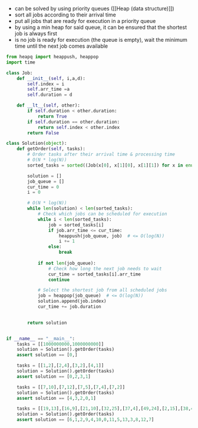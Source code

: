 - can be solved by using priority queues ([[Heap  (data structure)]])
- sort all jobs according to their arrival time
- put all jobs that are ready for execution in a priority queue
- by using a min heap for said queue, it can be ensured that the shortest job is always first
- is no job is ready for execution (the queue is empty), wait the minimum time until the next job comes available

```python
from heapq import heappush, heappop
import time

class Job:
    def __init__(self, i,a,d):
        self.index = i
        self.arr_time =a
        self.duration = d

    def __lt__(self, other):
        if self.duration < other.duration:
            return True
        if self.duration == other.duration:
            return self.index < other.index
        return False

class Solution(object):
    def getOrder(self, tasks):
        # Order tasks after their arrival time & processing time
        # O(N * log(N))
        sorted_tasks = sorted((Job(x[0], x[1][0], x[1][1]) for x in enumerate(tasks)), key=lambda x: (x.arr_time, x.duration) )

        solution = []
        job_queue = []
        cur_time = 0
        i = 0

		# O(N * log(N))
        while len(solution) < len(sorted_tasks):
            # Check which jobs can be scheduled for execution
            while i < len(sorted_tasks):
                job = sorted_tasks[i]
                if job.arr_time <= cur_time:
                    heappush(job_queue, job)  # <= O(log(N))
                    i += 1
                else:
                    break
            
            if not len(job_queue):
                # Check how long the next job needs to wait
                cur_time = sorted_tasks[i].arr_time
                continue

            # Select the shortest job from all scheduled jobs
            job = heappop(job_queue)  # <= O(log(N))
            solution.append(job.index)
            cur_time += job.duration
                

        return solution


if __name__ == "__main__":
    tasks = [[1000000000,1000000000]]
    solution = Solution().getOrder(tasks)
    assert solution == [0,]

    tasks = [[1,2],[2,4],[3,2],[4,1]]
    solution = Solution().getOrder(tasks)
    assert solution == [0,2,3,1]

    tasks = [[7,10],[7,12],[7,5],[7,4],[7,2]]
    solution = Solution().getOrder(tasks)
    assert solution == [4,3,2,0,1]

    tasks = [[19,13],[16,9],[21,10],[32,25],[37,4],[49,24],[2,15],[38,41],[37,34],[33,6],[45,4],[18,18],[46,39],[12,24]]
    solution = Solution().getOrder(tasks)
    assert solution == [6,1,2,9,4,10,0,11,5,13,3,8,12,7]
```